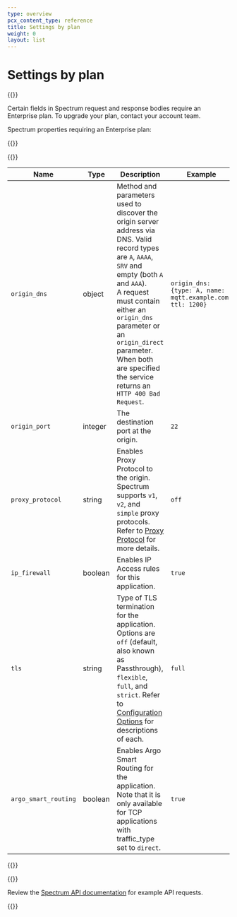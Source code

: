```yaml
---
type: overview
pcx_content_type: reference
title: Settings by plan
weight: 0
layout: list
---
```


# Settings by plan

{{<content-column>}}

Certain fields in Spectrum request and response bodies require an Enterprise plan. To upgrade your plan, contact your account team.

Spectrum properties requiring an Enterprise plan:

{{</content-column>}}

{{<table-wrap>}}

| Name           | Type    | Description                                                                                                                                                                                                                                                                                                 | Example                                                            |
| -------------- | ------- | ----------------------------------------------------------------------------------------------------------------------------------------------------------------------------------------------------------------------------------------------------------------------------------------------------------- | ------------------------------------------------------------------ |
| `origin_dns`     | object  | Method and parameters used to discover the origin server address via DNS. Valid record types are `A`, `AAAA`, `SRV` and empty (both `A` and `AAA`).<br />A request must contain either an `origin_dns` parameter or an `origin_direct` parameter. When both are specified the service returns an `HTTP 400 Bad Request`. | `origin_dns: {type: A, name: mqtt.example.com, ttl: 1200}` |
| `origin_port`    | integer | The destination port at the origin.                                                                                                                                                                                                                                                                         | `22`                                                                 |
| `proxy_protocol` | string  | Enables Proxy Protocol to the origin. Spectrum supports `v1`, `v2`, and `simple` proxy protocols. Refer to [Proxy Protocol](/spectrum/how-to/enable-proxy-protocol/) for more details.                                                                                                                           | `off`                                                              |
| `ip_firewall`    | boolean | Enables IP Access rules for this application.                                                                                                                                                                                                                                                               | `true`                                                               |
| `tls`            | string  | Type of TLS termination for the application. Options are `off` (default, also known as Passthrough), `flexible`, `full`, and `strict`. Refer to [Configuration Options](/spectrum/reference/configuration-options/) for descriptions of each.                                                                                        | `full`                                                             |
| `argo_smart_routing`            | boolean  | Enables Argo Smart Routing for the application. Note that it is only available for TCP applications with traffic_type set to `direct`.                                                                                    | `true`                                                             |

{{</table-wrap>}}

{{<content-column>}}

Review the [Spectrum API documentation](/api/operations/spectrum-applications-list-spectrum-applications) for example API requests.

{{</content-column>}}
